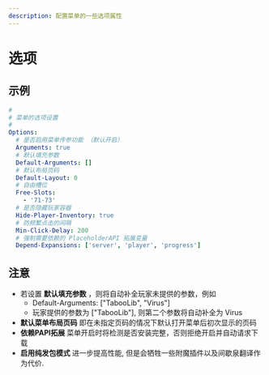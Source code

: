 ```yaml
---
description: 配置菜单的一些选项属性
---
```


# 选项

## 示例

```yaml
#
# 菜单的选项设置
#
Options:
  # 是否启用菜单传参功能 （默认开启）
  Arguments: true
  # 默认填充参数
  Default-Arguments: []
  # 默认布局页码
  Default-Layout: 0
  # 自由槽位
  Free-Slots:
    - '71-73'
  # 是否隐藏玩家容器
  Hide-Player-Inventory: true
  # 防频繁点击的间隔
  Min-Click-Delay: 200
  # 强制需要依赖的 PlaceholderAPI 拓展变量
  Depend-Expansions: ['server', 'player', 'progress']
```

## 注意

* 若设置 **默认填充参数** ，则将自动补全玩家未提供的参数，例如
  * Default-Arguments: \["TabooLib", "Virus"\]
  * 玩家提供的参数为 \["TabooLib"\], 则第二个参数将自动补全为 Virus
* **默认菜单布局页码** 即在未指定页码的情况下默认打开菜单后初次显示的页码
* **依赖PAPI拓展** 菜单开启时将检测是否安装完整，否则拒绝开启并自动请求下载
* **启用纯发包模式** 进一步提高性能, 但是会牺牲一些附魔插件以及间歇泉翻译作为代价.
